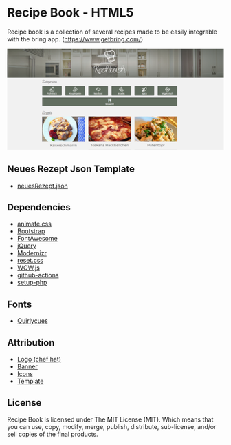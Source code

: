 # Recipe Book - HTML5 

Recipe book is a collection of several recipes made to be easily integrable with the bring app. (https://www.getbring.com/)

![screenshot](recipes/images/icons/screenshot.png)

## Neues Rezept Json Template
  - [neuesRezept.json](https://github.com/Trifftnix/Trifftnix.github.io/blob/gh-pages/neuesRezept.json)

## Dependencies

  - [animate.css](https://github.com/daneden/animate.css)
  - [Bootstrap](https://github.com/twbs/bootstrap)
  - [FontAwesome](https://fontawesome.com/v4.7.0/)
  - [jQuery](https://github.com/jquery/jquery)
  - [Modernizr](https://github.com/Modernizr/Modernizr)
  - [reset.css](https://meyerweb.com/eric/tools/css/reset/index.html)
  - [WOW.js](https://github.com/matthieua/WOW)
  - [github-actions](https://github.com/crazy-max/ghaction-github-pages)
  - [setup-php](https://github.com/nanasess/setup-php)
  
## Fonts

  - [Quirlycues](http://www.1001fonts.com/quirlycues-font.html)

## Attribution

  - [Logo (chef hat)](https://www.zazzle.com/cook_chef_hat_icon_postcard-239361171046549479)
  - [Banner](https://fgparker.s3.amazonaws.com/assets/43dcaf6c80cdbc1cbccffb8f718d0952b7f34bf8/kitchen-banner.full.jpg?1425296988)
  - [Icons](https://icons8.com/icon/set/food)
  - [Template](https://github.com/jraleman/recipe-book-html-template)

## License

Recipe Book is licensed under The MIT License (MIT).
Which means that you can use, copy, modify, merge, publish, distribute,
sub-license, and/or sell copies of the final products.
